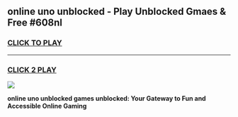 
## online uno unblocked - Play Unblocked Gmaes & Free #608nl
<h3>
<a href="https://news.freeplayer.one?title=online_uno_unblocked&ref=24F">CLICK TO PLAY</a></h3>
<hr>

<h3>
<a href="https://news.freeplayer.one?title=online_uno_unblocked&ref=24F">CLICK 2 PLAY</a>
  
</h3>

<a href="https://news.freeplayer.one?title=online_uno_unblocked&ref=24F/"><img src="https://clearcache.store/games.png"></a>


**online uno unblocked games unblocked: Your Gateway to Fun and Accessible Online Gaming**
